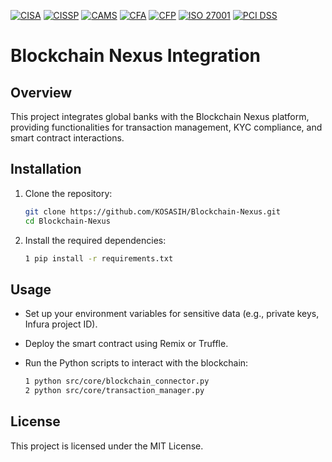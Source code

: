 [![CISA](https://img.shields.io/badge/ISACA-CISA-brightgreen)](https://www.isaca.org/credentialing/cisa)
[![CISSP](https://img.shields.io/badge/(ISC)²-CISSP-brightgreen)](https://www.isc2.org/Certifications/CISSP)
[![CAMS](https://img.shields.io/badge/ACAMS-CAMS-brightgreen)](https://www.acams.org/certification/cams/)
[![CFA](https://img.shields.io/badge/CFA%20Institute-CFA-brightgreen)](https://www.cfainstitute.org/en/programs/cfa)
[![CFP](https://img.shields.io/badge/CFP%20Board-CFP-brightgreen)](https://www.cfp.net/)
[![ISO 27001](https://img.shields.io/badge/ISO%2027001-Certified-brightgreen)](https://www.iso.org/isoiec-27001-information-security.html)
[![PCI DSS](https://img.shields.io/badge/PCI%20Security%20Standards%20Council-PCI%20DSS-brightgreen)](https://www.pcisecuritystandards.org/)

# Blockchain Nexus Integration

## Overview
This project integrates global banks with the Blockchain Nexus platform, providing functionalities for transaction management, KYC compliance, and smart contract interactions.

## Installation

1. Clone the repository:
   ```bash
   git clone https://github.com/KOSASIH/Blockchain-Nexus.git
   cd Blockchain-Nexus
   ```

2. Install the required dependencies:
   ```bash
   1 pip install -r requirements.txt
   ```

## Usage

- Set up your environment variables for sensitive data (e.g., private keys, Infura project ID).
- Deploy the smart contract using Remix or Truffle.
- Run the Python scripts to interact with the blockchain:

   ```bash
   1 python src/core/blockchain_connector.py
   2 python src/core/transaction_manager.py
   ```

## License
This project is licensed under the MIT License.
